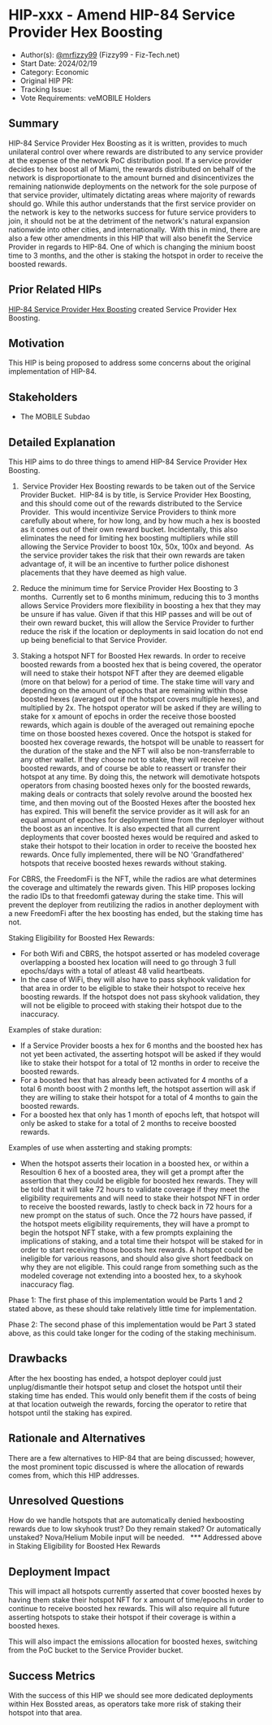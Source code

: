 # HIP-xxx - Amend HIP-84 Service Provider Hex Boosting

- Author(s): [@mrfizzy99](https://github.com/mrfizzy99) (Fizzy99 - Fiz-Tech.net) 
- Start Date: 2024/02/19
- Category: Economic
- Original HIP PR: <!-- leave this empty; maintainer will fill in ID of this pull request -->
- Tracking Issue: <!-- leave this empty; maintainer will create a discussion issue -->
- Vote Requirements: veMOBILE Holders

## Summary

HIP-84 Service Provider Hex Boosting as it is written, provides to much unilateral control over where rewards are distributed to any service provider at the expense of the network PoC distribution pool.
If a service provider decides to hex boost all of Miami, the rewards distributed on behalf of the network is disproportionate to the amount burned and disincentivizes the remaining nationwide deployments on the network for the sole purpose of that service provider, ultimately dictating areas where majority of rewards should go.
While this author understands that the first service provider on the network is key to the networks success for future service providers to join, it should not be at the detriment of the network's natural expansion nationwide into other cities, and internationally. 
With this in mind, there are also a few other amendments in this HIP that will also benefit the Service Provider in regards to HIP-84. One of which is changing the minium boost time to 3 months, and the other is staking the hotspot in order to receive the boosted rewards. 

## Prior Related HIPs

[HIP-84 Service Provider Hex Boosting](https://github.com/helium/HIP/blob/main/0084-service-provider-hex-boosting.md) created Service Provider Hex Boosting.


## Motivation

This HIP is being proposed to address some concerns about the original implementation of HIP-84. 


## Stakeholders

- The MOBILE Subdao


## Detailed Explanation

This HIP aims to do three things to amend HIP-84 Service Provider Hex Boosting.  

1.  Service Provider Hex Boosting rewards to be taken out of the Service Provider Bucket. 
HIP-84 is by title, is Service Provider Hex Boosting, and this should come out of the rewards distributed to the Service Provider. 
This would incentivize Service Providers to think more carefully about where, for how long, and by how much a hex is boosted as it comes out of their own reward bucket. Incidentally, this also eliminates the need for limiting hex boosting multipliers while still allowing the Service Provider to boost 10x, 50x, 100x and beyond.  As the service provider takes the risk that their own rewards are taken advantage of, it will be an incentive to further police dishonest placements that they have deemed as high value.

2. Reduce the minimum time for Service Provider Hex Boosting to 3 months. 
Currently set to 6 months minimum, reducing this to 3 months allows Service Providers more flexibility in boosting a hex that they may be unsure if has value. Given if that this HIP passes and will be out of their own reward bucket, this will allow the Service Provider to further reduce the risk if the location or deployments in said location do not end up being beneficial to that Service Provider.

3. Staking a hotspot NFT for Boosted Hex rewards.
In order to receive boosted rewards from a boosted hex that is being covered, the operator will need to stake their hotspot NFT after they are deemed eligable (more on that below) for a period of time. The stake time will vary and depending on the amount of epochs that are remaining within those boosted hexes (averaged out if the hotspot covers multiple hexes), and multiplied by 2x. The hotspot operator will be asked if they are willing to stake for x amount of epochs in order the receive those boosted rewards, which again is double of the averaged out remaining epoche time on those boosted hexes covered. Once the hotspot is staked for boosted hex coverage rewards, the hotspot will be unable to reassert for the duration of the stake and the NFT will also be non-transferrable to any other wallet. If they choose not to stake, they will receive no boosted rewards, and of course be able to reassert or transfer their hotspot at any time.
By doing this, the network will demotivate hotspots operators from chasing boosted hexes only for the boosted rewards, making deals or contracts that solely revolve around the boosted hex time, and then moving out of the Boosted Hexes after the boosted hex has expired. This will benefit the service provider as it will ask for an equal amount of epoches for deployment time from the deployer without the boost as an incentive.
It is also expected that all current deployments that cover boosted hexes would be required and asked to stake their hotspot to their location in order to receive the boosted hex rewards. Once fully implemented, there will be NO 'Grandfathered' hotspots that receive boosted hexes rewards without staking.

For CBRS, the FreedomFi is the NFT, while the radios are what determines the coverage and ultimately the rewards given. This HIP proposes locking the radio IDs to that freedomfi gateway during the stake time. This will prevent the deployer from reutilizing the radios in another deployment with a new FreedomFi after the hex boosting has ended, but the staking time has not. 

Staking Eligibility for Boosted Hex Rewards: 
- For both Wifi and CBRS, the hotspot asserted or has modeled coverage overlapping a boosted hex location will need to go through 3 full epochs/days with a total of atleast 48 valid heartbeats. 
- In the case of WiFi, they will also have to pass skyhook validation for that area in order to be eligible to stake their hotspot to receive hex boosting rewards. If the hotspot does not pass skyhook validation, they will not be eligible to proceed with staking their hotspot due to the inaccuracy. 

Examples of stake duration: 
- If a Service Provider boosts a hex for 6 months and the boosted hex has not yet been activated, the asserting hotspot will be asked if they would like to stake their hotspot for a total of 12 months in order to receive the boosted rewards.  
- For a boosted hex that has already been activated for 4 months of a total 6 month boost with 2 months left, the hotspot assertion will ask if they are willing to stake their hotspot for a total of 4 months to gain the boosted rewards. 
- For a boosted hex that only has 1 month of epochs left, that hotspot will only be asked to stake for a total of 2 months to receive boosted rewards.

Examples of use when assterting and staking prompts: 
- When the hotspot asserts their location in a boosted hex, or within a Resoultion 6 hex of a boosted area, they will get a prompt after the assertion that they could be eligible for boosted hex rewards. They will be told that it will take 72 hours to validate coverage if they meet the eligibility requirements and will need to stake their hotspot NFT in order to receive the boosted rewards, lastly to check back in 72 hours for a new prompt on the status of such. 
Once the 72 hours have passed, if the hotspot meets eligibility requirements, they will have a prompt to begin the hotspot NFT stake, with a few prompts explaining the implications of staking, and a total time their hotspot will be staked for in order to start receiving those boosts hex rewards. A hotspot could be ineligible for various reasons, and should also give short feedback on why they are not eligible. This could range from something such as the modeled coverage not extending into a boosted hex, to a skyhook inaccuracy flag.


Phase 1:
The first phase of this implementation would be Parts 1 and 2 stated above, as these should take relatively little time for implementation.

Phase 2:
The second phase of this implementation would be Part 3 stated above, as this could take longer for the coding of the staking mechinisum. 




## Drawbacks

After the hex boosting has ended, a hotspot deployer could just unplug/dismantle their hotspot setup and closet the hotspot until their staking time has ended. This would only benefit them if the costs of being at that location outweigh the rewards, forcing the operator to retire that hotspot until the staking has expired. 


## Rationale and Alternatives

There are a few alternatives to HIP-84 that are being discussed; however, the most prominent topic discussed is where the allocation of rewards comes from, which this HIP addresses. 


## Unresolved Questions

How do we handle hotspots that are automatically denied hexboosting rewards due to low skyhook trust? Do they remain staked? Or automatically unstaked? Nova/Helium Mobile input will be needed.  
*** Addressed above in Staking Eligibility for Boosted Hex Rewards


## Deployment Impact

This will impact all hotspots currently asserted that cover boosted hexes by having them stake their hotspot NFT for x amount of time/epochs in order to continue to receive boosted hex rewards. This will also require all future asserting hotspots to stake their hotspot if their coverage is within a boosted hexes.  

This will also impact the emissions allocation for boosted hexes, switching from the PoC bucket to the Service Provider bucket.


## Success Metrics

With the success of this HIP we should see more dedicated deployments within Hex Bossted areas, as operators take more risk of staking their hotspot into that area. 


